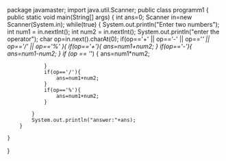 package javamaster;
import java.util.Scanner;
public class programm1 {
    public static void main(String[] args) {
        int ans=0;
        Scanner in=new Scanner(System.in);
        while(true) {
            System.out.println("Enter two numbers");
            int num1 = in.nextInt();
            int num2 = in.nextInt();
            System.out.println("enter the operator");
            char op=in.next().charAt(0);
            if(op=='+' || op=='-' || op=='*' || op=='/' || op=='%' ){
                if(op=='+'){
                    ans=num1+num2;
                }
                if(op=='-'){
                    ans=num1-num2;
                }
                if (op == '*') {
                    ans=num1*num2;

                }
                if(op=='/'){
                    ans=num1+num2;
                }
                if(op=='%'){
                    ans=num1+num2;
                }

            }
            System.out.println("answer:"+ans);
        }

    }

}
